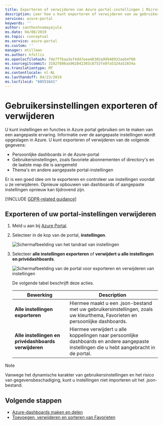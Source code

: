 ```yaml
---
title: Exporteren of verwijderen van Azure portal-instellingen | Microsoft Docs
description: Leer hoe u kunt exporteren of verwijderen van uw gebruikersinstellingen, persoonlijke dashboards en aangepaste instellingen in de Azure-portal.
services: azure-portal
keywords: ''
author: santhoshsomayajula
ms.date: 04/08/2019
ms.topic: conceptual
ms.service: azure-portal
ms.custom: ''
manager: mtillman
ms.author: kfollis
ms.openlocfilehash: fde7ffbaa3ef4d47eea48302a99948932aeb4f00
ms.sourcegitcommit: 3102f886aa962842303c8753fe8fa5324a52834a
ms.translationtype: MT
ms.contentlocale: nl-NL
ms.lasthandoff: 04/23/2019
ms.locfileid: "60551641"
---
```

# <a name="export-or-delete-user-settings"></a>Gebruikersinstellingen exporteren of verwijderen

U kunt instellingen en functies in Azure portal gebruiken om te maken van een aangepaste ervaring. Informatie over de aangepaste instellingen wordt opgeslagen in Azure. U kunt exporteren of verwijderen van de volgende gegevens:

* Persoonlijke dashboards in de Azure-portal
* Gebruikersinstellingen, zoals favoriete abonnementen of directory's en de laatste map die is aangemeld
* Thema's en andere aangepaste portal-instellingen

Er is een goed idee om te exporteren en controleer uw instellingen voordat u ze verwijderen. Opnieuw opbouwen van dashboards of aangepaste instellingen opnieuw kan tijdrovend zijn.

[!INCLUDE [GDPR-related guidance](../../includes/gdpr-intro-sentence.md)]

## <a name="export-or-delete-your-portal-settings"></a>Exporteren of uw portal-instellingen verwijderen

1. Meld u aan bij [Azure Portal](https://portal.azure.com).
2. Selecteer in de kop van de portal, **instellingen**.

    ![Schermafbeelding van het tandrad van instellingen](media/azure-portal-export-delete-settings/azure-portal-settings-icon.png)

3. Selecteer **alle instellingen exporteren** of **verwijdert u alle instellingen en privédashboards**.

    ![Schermafbeelding van de portal voor exporteren en verwijderen van instellingen](media/azure-portal-export-delete-settings/azure-portal-export-delete-settings.png)

      De volgende tabel beschrijft deze acties.

      | Bewerking | Description |
      | --- | --- |
      | **Alle instellingen exporteren** | Hiermee maakt u een .json-bestand met uw gebruikersinstellingen, zoals uw kleurthema, Favorieten en persoonlijke dashboards.|
      | **Alle instellingen en privédashboards verwijderen** | Hiermee verwijdert u alle koppelingen naar persoonlijke dashboards en andere aangepaste instellingen die u hebt aangebracht in de portal. |

> [!NOTE]
> Vanwege het dynamische karakter van gebruikersinstellingen en het risico van gegevensbeschadiging, kunt u instellingen niet importeren uit het .json-bestand.
>
>


## <a name="next-steps"></a>Volgende stappen

* [Azure-dashboards maken en delen](azure-portal-dashboard-share-access.md)
* [Toevoegen, verwijderen en sorteren van Favorieten](azure-portal-add-remove-sort-favorites.md)
